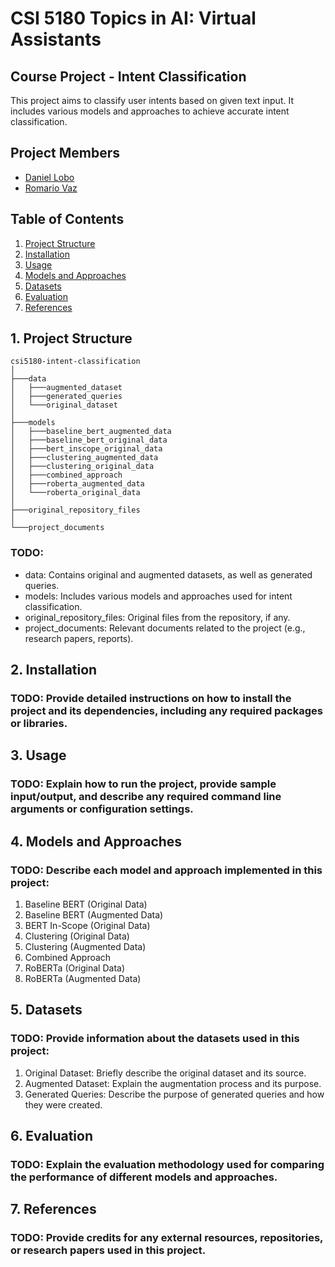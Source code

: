 # **CSI 5180 Topics in AI: Virtual Assistants**

## **Course Project - Intent Classification**
This project aims to classify user intents based on given text input. It includes various models and approaches to achieve accurate intent classification.

## **Project Members**
- [Daniel Lobo](https://github.com/danlobo1999)
- [Romario Vaz](https://github.com/Mystery3434)

## **Table of Contents**
1. <a href="#Project Structure">Project Structure</a>
3. <a href="#Installation">Installation</a>
4. <a href="#Usage">Usage</a>
5. <a href="#Models and Approaches">Models and Approaches</a>
6. <a href="#Datasets">Datasets</a>
7. <a href="#Evaluation">Evaluation</a>
8. <a href="#References">References</a>

## <a name="Project Structure">**1. Project Structure**</a>
```
csi5180-intent-classification
│
├───data
│   ├───augmented_dataset
│   ├───generated_queries
│   └───original_dataset
│
├───models
│   ├───baseline_bert_augmented_data
│   ├───baseline_bert_original_data
│   ├───bert_inscope_original_data
│   ├───clustering_augmented_data
│   ├───clustering_original_data
│   ├───combined_approach
│   ├───roberta_augmented_data
│   └───roberta_original_data
│
├───original_repository_files
│
└───project_documents
```
### TODO: 
- data: Contains original and augmented datasets, as well as generated queries.
- models: Includes various models and approaches used for intent classification.
- original_repository_files: Original files from the repository, if any.
- project_documents: Relevant documents related to the project (e.g., research papers, reports).


## <a name="Installation">**2. Installation**</a>
### TODO: Provide detailed instructions on how to install the project and its dependencies, including any required packages or libraries.

## <a name="Usage">**3. Usage**</a>
### TODO: Explain how to run the project, provide sample input/output, and describe any required command line arguments or configuration settings.

## <a name="Models and Approaches">**4. Models and Approaches**</a>
### TODO: Describe each model and approach implemented in this project:

1. Baseline BERT (Original Data)
2. Baseline BERT (Augmented Data)
3. BERT In-Scope (Original Data)
4. Clustering (Original Data)
5. Clustering (Augmented Data)
6. Combined Approach
7. RoBERTa (Original Data)
8. RoBERTa (Augmented Data)

## <a name="Datasets">**5. Datasets**</a>
### TODO: Provide information about the datasets used in this project:

1. Original Dataset: Briefly describe the original dataset and its source.
2. Augmented Dataset: Explain the augmentation process and its purpose.
3. Generated Queries: Describe the purpose of generated queries and how they were created.

## <a name="Evaluation">**6. Evaluation**</a>
### TODO: Explain the evaluation methodology used for comparing the performance of different models and approaches.

## <a name="References">**7. References**</a>
### TODO: Provide credits for any external resources, repositories, or research papers used in this project.
